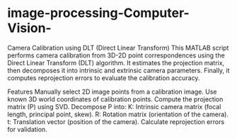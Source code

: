 # image-processing-Computer-Vision-

Camera Calibration using DLT (Direct Linear Transform)
This MATLAB script performs camera calibration from 3D-2D point correspondences using the Direct Linear Transform (DLT) algorithm. It estimates the projection matrix, then decomposes it into intrinsic and extrinsic camera parameters. Finally, it computes reprojection errors to evaluate the calibration accuracy.

Features
Manually select 2D image points from a calibration image.
Use known 3D world coordinates of calibration points.
Compute the projection matrix (P) using SVD.
Decompose P into:
K: Intrinsic camera matrix (focal length, principal point, skew).
R: Rotation matrix (orientation of the camera).
t: Translation vector (position of the camera).
Calculate reprojection errors for validation.
